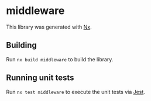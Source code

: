 # middleware

This library was generated with [Nx](https://nx.dev).

## Building

Run `nx build middleware` to build the library.

## Running unit tests

Run `nx test middleware` to execute the unit tests via [Jest](https://jestjs.io).
